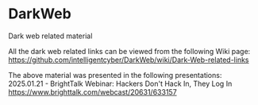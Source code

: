 # DarkWeb
Dark web related material

All the dark web related links can be viewed from the following Wiki page:
https://github.com/intelligentcyber/DarkWeb/wiki/Dark-Web-related-links

The above material was presented in the following presentations:
2025.01.21 - BrightTalk Webinar: Hackers Don't Hack In, They Log In
https://www.brighttalk.com/webcast/20631/633157
